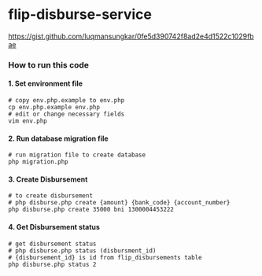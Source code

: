 # flip-disburse-service
https://gist.github.com/luqmansungkar/0fe5d390742f8ad2e4d1522c1029fbae

### How to run this code

#### 1. Set environment file
```
# copy env.php.example to env.php
cp env.php.example env.php
# edit or change necessary fields
vim env.php
```

#### 2. Run database migration file
```
# run migration file to create database
php migration.php
```

#### 3. Create Disbursement
```
# to create disbursement
# php disburse.php create {amount} {bank_code} {account_number}
php disburse.php create 35000 bni 1300004453222
```

#### 4. Get Disbursement status
```
# get disbursement status
# php disburse.php status (disbursment_id)
# {disbursement_id} is id from flip_disbursements table
php disburse.php status 2
```